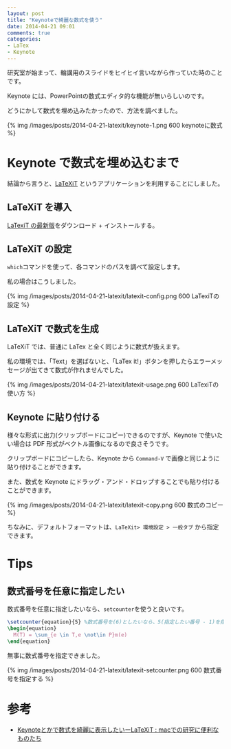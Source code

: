 ```yaml
---
layout: post
title: "Keynoteで綺麗な数式を使う"
date: 2014-04-21 09:01
comments: true
categories: 
- LaTex
- Keynote
---
```


研究室が始まって、輪講用のスライドをヒイヒイ言いながら作っていた時のことです。

Keynote には、PowerPointの数式エディタ的な機能が無いらしいのです。

どうにかして数式を埋め込みたかったので、方法を調べました。

{% img /images/posts/2014-04-21-latexit/keynote-1.png 600 keynoteに数式 %}

<!--more-->

# Keynote で数式を埋め込むまで

結論から言うと、[LaTeXiT](http://www.chachatelier.fr/latexit/) というアプリケーションを利用することにしました。

## LaTeXiT を導入

[LaTexiT の最新版](http://www.chachatelier.fr/latexit/latexit-downloads.php?lang=en)をダウンロード + インストールする。


## LaTeXiT の設定

`which`コマンドを使って、各コマンドのパスを調べて設定します。

私の場合はこうしました。

{% img /images/posts/2014-04-21-latexit/latexit-config.png 600 LaTexiTの設定 %}

## LaTeXiT で数式を生成

LaTeXiT では、普通に LaTex と全く同じように数式が扱えます。

私の環境では、「Text」を選ばないと、「LaTex it!」ボタンを押したらエラーメッセージが出てきて数式が作れませんでした。

{% img /images/posts/2014-04-21-latexit/latexit-usage.png 600 LaTexiTの使い方 %}

## Keynote に貼り付ける

様々な形式に出力(クリップボードにコピー)できるのですが、Keynote で使いたい場合は PDF 形式がベクトル画像になるので良さそうです。

クリップボードにコピーしたら、Keynote から `Command-V` で画像と同じように貼り付けることができます。

また、数式を Keynote にドラッグ・アンド・ドロップすることでも貼り付けることができます。

{% img /images/posts/2014-04-21-latexit/latexit-copy.png 600 数式のコピー %}

ちなみに、デフォルトフォーマットは、`LaTeXit> 環境設定 > 一般タブ` から指定できます。


# Tips

## 数式番号を任意に指定したい

数式番号を任意に指定したいなら、`setcounter`を使うと良いです。

```latex 数式番号を指定する
\setcounter{equation}{5} %数式番号を(6)としたいなら、5(指定したい番号 - 1)を指定
\begin{equation}
  M(T) = \sum_{e \in T,e \not\in P}m(e)
\end{equation}
```

無事に数式番号を指定できました。

{% img /images/posts/2014-04-21-latexit/latexit-setcounter.png 600 数式番号を指定する %}


# 参考

* [Keynoteとかで数式を綺麗に表示したいーLaTeXiT : macでの研究に便利なものたち](http://mac-physics.ldblog.jp/archives/51932383.html)

